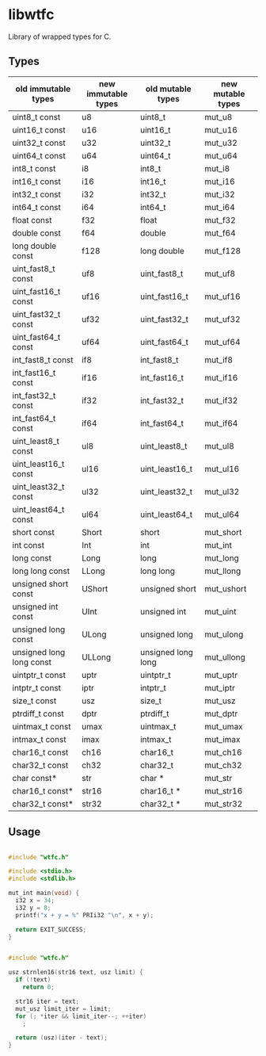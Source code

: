# libwtfc
Library of wrapped types for C.

## Types

| old immutable types      | new immutable types | old mutable types  | new mutable types |
| ------------------------ | ------------------- | ------------------ | ----------------- |
| uint8_t const            | u8                  | uint8_t            | mut_u8            |
| uint16_t const           | u16                 | uint16_t           | mut_u16           |
| uint32_t const           | u32                 | uint32_t           | mut_u32           |
| uint64_t const           | u64                 | uint64_t           | mut_u64           |
| int8_t const             | i8                  | int8_t             | mut_i8            |
| int16_t const            | i16                 | int16_t            | mut_i16           |
| int32_t const            | i32                 | int32_t            | mut_i32           |
| int64_t const            | i64                 | int64_t            | mut_i64           |
| float const              | f32                 | float              | mut_f32           |
| double const             | f64                 | double             | mut_f64           |
| long double const        | f128                | long double        | mut_f128          |
| uint_fast8_t const       | uf8                 | uint_fast8_t       | mut_uf8           |
| uint_fast16_t const      | uf16                | uint_fast16_t      | mut_uf16          |
| uint_fast32_t const      | uf32                | uint_fast32_t      | mut_uf32          |
| uint_fast64_t const      | uf64                | uint_fast64_t      | mut_uf64          |
| int_fast8_t const        | if8                 | int_fast8_t        | mut_if8           |
| int_fast16_t const       | if16                | int_fast16_t       | mut_if16          |
| int_fast32_t const       | if32                | int_fast32_t       | mut_if32          |
| int_fast64_t const       | if64                | int_fast64_t       | mut_if64          |
| uint_least8_t const      | ul8                 | uint_least8_t      | mut_ul8           |
| uint_least16_t const     | ul16                | uint_least16_t     | mut_ul16          |
| uint_least32_t const     | ul32                | uint_least32_t     | mut_ul32          |
| uint_least64_t const     | ul64                | uint_least64_t     | mut_ul64          |
| short const              | Short               | short              | mut_short         |
| int const                | Int                 | int                | mut_int           |
| long const               | Long                | long               | mut_long          |
| long long const          | LLong               | long long          | mut_llong         |
| unsigned short const     | UShort              | unsigned short     | mut_ushort        |
| unsigned int const       | UInt                | unsigned int       | mut_uint          |
| unsigned long const      | ULong               | unsigned long      | mut_ulong         |
| unsigned long long const | ULLong              | unsigned long long | mut_ullong        |
| uintptr_t const          | uptr                | uintptr_t          | mut_uptr          |
| intptr_t const           | iptr                | intptr_t           | mut_iptr          |
| size_t const             | usz                 | size_t             | mut_usz           |
| ptrdiff_t const          | dptr                | ptrdiff_t          | mut_dptr          |
| uintmax_t const          | umax                | uintmax_t          | mut_umax          |
| intmax_t const           | imax                | intmax_t           | mut_imax          |
| char16_t const           | ch16                | char16_t           | mut_ch16          |
| char32_t const           | ch32                | char32_t           | mut_ch32          |
| char const\*             | str                 | char \*            | mut_str           |
| char16_t const\*         | str16               | char16_t \*        | mut_str16         |
| char32_t const\*         | str32               | char32_t \*        | mut_str32         |

## Usage

```c

#include "wtfc.h"

#include <stdio.h>
#include <stdlib.h>

mut_int main(void) {
  i32 x = 34;
  i32 y = 8;
  printf("x + y = %" PRIi32 "\n", x + y);

  return EXIT_SUCCESS;
}

```

```c

#include "wtfc.h"

usz strnlen16(str16 text, usz limit) {
  if (!text)
    return 0;

  str16 iter = text;
  mut_usz limit_iter = limit;
  for (; *iter && limit_iter--; ++iter)
    ;

  return (usz)(iter - text);
}

```
